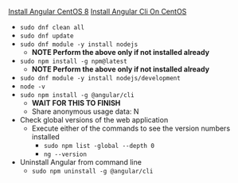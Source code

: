 [Install Angular CentOS 8](https://idroot.us/install-angular-centos-8/)
[Install Angular Cli On CentOS](https://tecadmin.net/install-angular-cli-on-centos/)
* `sudo dnf clean all`
* `sudo dnf update`
* `sudo dnf module -y install nodejs`
  * **NOTE Perform the above only if not installed already**
* `sudo npm install -g npm@latest`
  * **NOTE Perform the above only if not installed already**
* `sudo dnf module -y install nodejs/development`
* `node -v`
* `sudo npm install -g @angular/cli`
  * **WAIT FOR THIS TO FINISH**
  * Share anonymous usage data: N
* Check global versions of the web application
  * Execute either of the commands to see the version numbers installed
    * `sudo npm list -global --depth 0`
    * `ng --version`
* Uninstall Angular from command line
  * `sudo npm uninstall -g @angular/cli`
